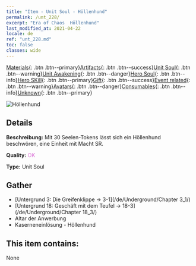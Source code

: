 ```yaml
---
title: "Item - Unit Soul - Höllenhund"
permalink: /unt_228/
excerpt: "Era of Chaos  Höllenhund"
last_modified_at: 2021-04-22
locale: de
ref: "unt_228.md"
toc: false
classes: wide
---
```

 [Materials](/ItemsDE/){: .btn .btn--primary}[Artifacts](/ItemsDE/Artifacts/){: .btn .btn--success}[Unit Soul](/ItemsDE/UnitSoul/){: .btn .btn--warning}[Unit Awakening](/ItemsDE/UnitAwakening/){: .btn .btn--danger}[Hero Soul](/ItemsDE/HeroSoul/){: .btn .btn--info}[Hero SKill](/ItemsDE/HeroSkill/){: .btn .btn--primary}[Gift](/ItemsDE/Gift/){: .btn .btn--success}[Event related](/ItemsDE/Events/){: .btn .btn--warning}[Avatars](/ItemsDE/Avatars/){: .btn .btn--danger}[Consumables](/ItemsDE/Consumables/){: .btn .btn--info}[Unknown](/ItemsDE/Unknown/){: .btn .btn--primary}

 ![Höllenhund](/images/u/ti_santouquan.jpg)

## Details
 **Beschreibung:** Mit 30 Seelen-Tokens lässt sich ein Höllenhund beschwören, eine Einheit mit Macht SR.

 **Quality:** <span style="color: #DA70D6">OK</span>

 **Type:** Unit Soul

## Gather

*    [Untergrund 3: Die Greifenklippe -> 3-1](/de/Underground/Chapter 3_1/) 
*    [Untergrund 18: Geschäft mit dem Teufel -> 18-3](/de/Underground/Chapter 18_3/) 
*    Altar der Anwerbung 
*    Kaserneneinlösung - Höllenhund 

## This item contains:

  None

